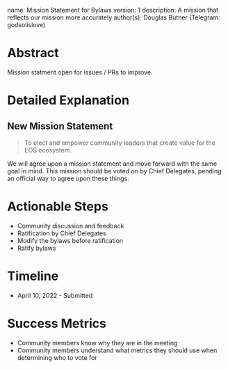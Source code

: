 name: Mission Statement for Bylaws
version: 1
description: A mission that reflects our mission more accurately
author(s): Douglas Butner (Telegram: godsolislove)


# Abstract

Mission statment open for issues / PRs to improve. 

# Detailed Explanation

## New Mission Statement

> To elect and empower community leaders that create value for the EOS ecosystem.

We will agree upon a mission statement and move forward with the same goal in mind. This mission should be voted on by Chief Delegates, pending an official way to agree upon these things. 



# Actionable Steps

- Community discussion and feedback
- Ratification by Chief Delegates
- Modify the bylaws before ratification
- Ratify bylaws

# Timeline

- April 10, 2022 - Submitted


# Success Metrics

- Community members know why they are in the meeting
- Community members understand what metrics they should use when determining who to vote for 
